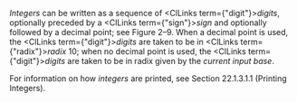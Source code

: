  



*Integers* can be written as a sequence of <ClLinks  term={"digit"}><i>digits</i></ClLinks>, optionally preceded by a <ClLinks  term={"sign"}><i>sign</i></ClLinks> and optionally followed by a decimal point; see Figure 2–9. When a decimal point is used, the <ClLinks  term={"digit"}><i>digits</i></ClLinks> are taken to be in <ClLinks  term={"radix"}><i>radix</i></ClLinks> 10; when no decimal point is used, the <ClLinks  term={"digit"}><i>digits</i></ClLinks> are taken to be in radix given by the *current input base*. 



For information on how *integers* are printed, see Section 22.1.3.1.1 (Printing Integers).
 